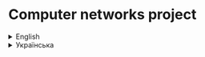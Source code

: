 # Computer networks project
<details>
<summary>English</summary>
  In our computer networks project, we dive into the realm of web development by creating a website enriched with database integration. The project revolves around the creation of a web platform featuring a main page, "index," and several supplementary pages including "Товари" (products.php), "Постачання товарів" (prodSupply.php), "Продаж товарів" (sales.php), "Постачальники" (suppliers.php), and "Контакти" (contacts.php).
<br>
Our project seeks to showcase the practical application of computer networking principles in web development, with a specific focus on data management and user interaction. By combining these pages with a robust database, we aim to illustrate the potential of computer networks in delivering dynamic content and facilitating user-friendly interactions. This project will not only deepen our understanding of computer networks but also provide a functional and feature-rich website as the end result.
</details>
<details>
<summary>Українська</summary>
У нашому проекті комп’ютерних мереж ми занурюємось у сферу веб-розробки, створюючи веб-сайт, збагачений інтеграцією бази даних. Проект спрямований на створення веб-платформи, що містить головну сторінку, «індекс», і кілька додаткових сторінок, включаючи «Продукти» (products.php), «Постачання товарів» (prodSupply.php), «Продаж товарів» ( sales.php), «Постачальники» (suppliers.php) і «Контакти» (contacts.php).
<br>
Наш проект має на меті продемонструвати практичне застосування принципів комп’ютерних мереж у веб-розробці, приділяючи особливу увагу управлінню даними та взаємодії з користувачем. Поєднуючи ці сторінки з надійною базою даних, ми прагнемо проілюструвати потенціал комп’ютерних мереж у наданні динамічного вмісту та сприянні зручній взаємодії. Цей проект не лише поглибить наше розуміння комп’ютерних мереж, але й забезпечить кінцевим результатом функціональний та багатофункціональний веб-сайт.
</details>
